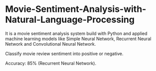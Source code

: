 # Movie-Sentiment-Analysis-with-Natural-Language-Processing
It is a movie sentiment analysis system build with Python and applied machine learning models like Simple Neural Network, Recurrent Neural Network and Convolutional Neural Network.

Classify movie review sentiment into positive or negative.

Accuracy: 85% (Recurrent Neural Network).
